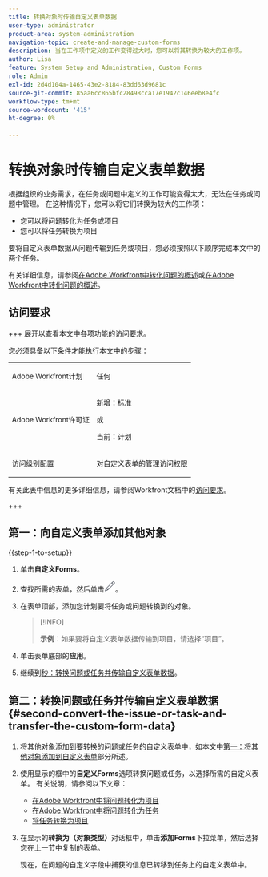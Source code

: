 ```yaml
---
title: 转换对象时传输自定义表单数据
user-type: administrator
product-area: system-administration
navigation-topic: create-and-manage-custom-forms
description: 当在工作项中定义的工作变得过大时，您可以将其转换为较大的工作项。
author: Lisa
feature: System Setup and Administration, Custom Forms
role: Admin
exl-id: 2d4d104a-1465-43e2-8184-83dd63d9681c
source-git-commit: 85aa6cc865bfc28498cca17e1942c146eeb8e4fc
workflow-type: tm+mt
source-wordcount: '415'
ht-degree: 0%

---
```


# 转换对象时传输自定义表单数据

根据组织的业务需求，在任务或问题中定义的工作可能变得太大，无法在任务或问题中管理。 在这种情况下，您可以将它们转换为较大的工作项：

* 您可以将问题转化为任务或项目
* 您可以将任务转换为项目

要将自定义表单数据从问题传输到任务或项目，您必须按照以下顺序完成本文中的两个任务。

有关详细信息，请参阅[在Adobe Workfront中转化问题的概述](../../../manage-work/issues/convert-issues/convert-issues.md)或[在Adobe Workfront中转化问题的概述](../../../manage-work/issues/convert-issues/convert-issues.md)。

## 访问要求

+++ 展开以查看本文中各项功能的访问要求。

您必须具备以下条件才能执行本文中的步骤：

<table style="table-layout:auto"> 
 <col> 
 <col> 
 <tbody> 
  <tr data-mc-conditions=""> 
   <td role="rowheader"> <p>Adobe Workfront计划</p> </td> 
   <td>任何</td> 
  </tr> 
  <tr> 
   <td role="rowheader">Adobe Workfront许可证</td> 
   <td>
   <p>新增：标准</p>
   <p>或</p>
   <p>当前：计划</p></td> 
  </tr> 
  <tr data-mc-conditions=""> 
   <td role="rowheader">访问级别配置</td> 
   <td> <p>对自定义表单的管理访问权限</p> </td> 
  </tr> 
 </tbody> 
</table>

有关此表中信息的更多详细信息，请参阅Workfront文档中的[访问要求](/help/quicksilver/administration-and-setup/add-users/access-levels-and-object-permissions/access-level-requirements-in-documentation.md)。

+++

## 第一：向自定义表单添加其他对象

{{step-1-to-setup}}

1. 单击&#x200B;**自定义Forms**。
1. 查找所需的表单，然后单击![编辑图标](assets/edit-icon.png)。
1. 在表单顶部，添加您计划要将任务或问题转换到的对象。

   >[!INFO]
   >
   >**示例**：如果要将自定义表单数据传输到项目，请选择“项目”。

1. 单击表单底部的&#x200B;**应用**。

1. 继续到[秒：转换问题或任务并传输自定义表单数据](#second-convert-the-issue-or-task-and-transfer-the-custom-form-data)。

## 第二：转换问题或任务并传输自定义表单数据 {#second-convert-the-issue-or-task-and-transfer-the-custom-form-data}

1. 将其他对象添加到要转换的问题或任务的自定义表单中，如本文中[第一：将其他对象添加到自定义表单](#first-add-additonal-objects-to-the-custom-form)部分所述。
1. 使用显示的框中的&#x200B;**自定义Forms**&#x200B;选项转换问题或任务，以选择所需的自定义表单。 有关说明，请参阅以下文章：

   * [在Adobe Workfront中将问题转化为项目](../../../manage-work/issues/convert-issues/convert-issue-to-project.md)
   * [在Adobe Workfront中将问题转化为任务](../../../manage-work/issues/convert-issues/convert-issue-to-task.md)
   * [将任务转换为项目](../../../manage-work/tasks/manage-tasks/convert-task-to-project.md)

1. 在显示的&#x200B;**转换为（对象类型）**&#x200B;对话框中，单击&#x200B;**添加Forms**&#x200B;下拉菜单，然后选择您在上一节中复制的表单。

   现在，在问题的自定义字段中捕获的信息已转移到任务上的自定义表单中。


<!--
## First: Copy the custom form {#first-copy-the-custom-form}

First you need to make sure that you retain any custom form data on a task or issue you want to convert. Because the custom form data must be an exact match on the converted item, it is best practice to duplicate the form so that you can attach it to the new object.

>[!TIP]
>
>Another way to retain custom form data in this situation is to add the larger object type to the custom form. For instructions, see [Create a custom form](/help/quicksilver/administration-and-setup/customize-workfront/create-manage-custom-forms/form-designer/design-a-form/design-a-form.md).

1. Click the **Main Menu** icon ![Main menu icon](assets/main-menu-icon.png) in the upper-right corner of Adobe Workfront, then click **Setup** ![Gear settings icon](assets/gear-icon-settings.png).

1. Click **Custom Forms**.
1. Select the task- or issue-type custom form, then click **Copy**.
1. In the **Custom Form** dialog box, specify a name for the new form.  

1. From the **Form Type** drop-down menu, select the type of object you want to create the new custom form for

   **Example:** If you want to transfer the custom form data to a project, select Project.

1. Click **Copy Form**.

   This copied custom form can now be attached to a task or project.

1. Continue on to [Second: Convert the issue or task and transfer the custom form data](#second-convert-the-issue-or-task-and-transfer-the-custom-form-data).
-->